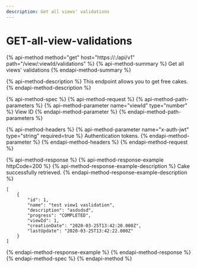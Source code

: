```yaml
---
description: Get all views' validations
---
```


# GET-all-view-validations

{% api-method method="get" host="https://<host>:<port>/api/v1" path="/view/:viewId/validations" %}
{% api-method-summary %}
Get all views' validations
{% endapi-method-summary %}

{% api-method-description %}
This endpoint allows you to get free cakes.
{% endapi-method-description %}

{% api-method-spec %}
{% api-method-request %}
{% api-method-path-parameters %}
{% api-method-parameter name="viewId" type="number" %}
View ID
{% endapi-method-parameter %}
{% endapi-method-path-parameters %}

{% api-method-headers %}
{% api-method-parameter name="x-auth-jwt" type="string" required=true %}
Authentication tokens.
{% endapi-method-parameter %}
{% endapi-method-headers %}
{% endapi-method-request %}

{% api-method-response %}
{% api-method-response-example httpCode=200 %}
{% api-method-response-example-description %}
Cake successfully retrieved.
{% endapi-method-response-example-description %}

```
[
    {
        "id": 1,
        "name": "test view1 vaslidation",
        "description": "asdsdsd",
        "progress": "COMPLETED",
        "viewId": 1,
        "creationDate": "2020-03-25T13:42:20.000Z",
        "lastUpdate": "2020-03-25T13:42:22.000Z"
    }
]
```
{% endapi-method-response-example %}
{% endapi-method-response %}
{% endapi-method-spec %}
{% endapi-method %}




